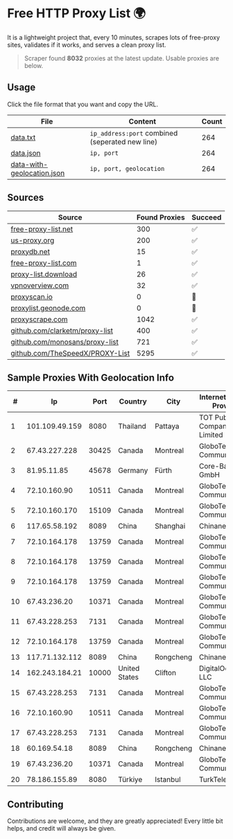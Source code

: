 
# Free HTTP Proxy List 🌍

It is a lightweight project that, every 10 minutes, scrapes lots of free-proxy sites, validates if it works, and serves a clean proxy list.


> Scraper found **8032** proxies at the latest update. Usable proxies are below.

## Usage

Click the file format that you want and copy the URL.


|File|Content|Count|
|----|-------|-----|
|[data.txt](https://raw.githubusercontent.com/themiralay/Proxy-List-World/master/data.txt)|`ip_address:port` combined (seperated new line)|264|
|[data.json](https://raw.githubusercontent.com/themiralay/Proxy-List-World/master/data.json)|`ip, port`|264|
|[data-with-geolocation.json](https://raw.githubusercontent.com/themiralay/Proxy-List-World/master/data-with-geolocation.json)|`ip, port, geolocation`|264|

## Sources

|Source|Found Proxies|Succeed|
|------|-------------|-------|
|[free-proxy-list.net](https://free-proxy-list.net)|300|✅|
|[us-proxy.org](https://www.us-proxy.org)|200|✅|
|[proxydb.net](http://proxydb.net)|15|✅|
|[free-proxy-list.com](https://free-proxy-list.com/?page=&port=&type%5B%5D=http&type%5B%5D=https&up_time=0&search=Search)|1|✅|
|[proxy-list.download](https://www.proxy-list.download/HTTP)|26|✅|
|[vpnoverview.com](https://vpnoverview.com/privacy/anonymous-browsing/free-proxy-servers)|32|✅|
|[proxyscan.io](https://www.proxyscan.io)|0|🚫|
|[proxylist.geonode.com](https://proxylist.geonode.com/api/proxy-list?limit=300&page=1&sort_by=lastChecked&sort_type=desc&protocols=http,https)|0|🚫|
|[proxyscrape.com](https://api.proxyscrape.com/v2/?request=displayproxies&protocol=http&timeout=10000&country=all&ssl=all&anonymity=all)|1042|✅|
|[github.com/clarketm/proxy-list](https://raw.githubusercontent.com/clarketm/proxy-list/master/proxy-list-raw.txt)|400|✅|
|[github.com/monosans/proxy-list](https://raw.githubusercontent.com/monosans/proxy-list/main/proxies/http.txt)|721|✅|
|[github.com/TheSpeedX/PROXY-List](https://raw.githubusercontent.com/TheSpeedX/PROXY-List/master/http.txt)|5295|✅|


## Sample Proxies With Geolocation Info

|#|Ip|Port|Country|City|Internet Service Provider|
|-|--|----|-------|----|-------------------------|
|1|101.109.49.159|8080|Thailand|Pattaya|TOT Public Company Limited|
|2|67.43.227.228|30425|Canada|Montreal|GloboTech Communications|
|3|81.95.11.85|45678|Germany|Fürth|Core-Backbone GmbH|
|4|72.10.160.90|10511|Canada|Montreal|GloboTech Communications|
|5|72.10.160.170|15109|Canada|Montreal|GloboTech Communications|
|6|117.65.58.192|8089|China|Shanghai|Chinanet|
|7|72.10.164.178|13759|Canada|Montreal|GloboTech Communications|
|8|72.10.164.178|13759|Canada|Montreal|GloboTech Communications|
|9|72.10.164.178|13759|Canada|Montreal|GloboTech Communications|
|10|67.43.236.20|10371|Canada|Montreal|GloboTech Communications|
|11|67.43.228.253|7131|Canada|Montreal|GloboTech Communications|
|12|72.10.164.178|13759|Canada|Montreal|GloboTech Communications|
|13|117.71.132.112|8089|China|Rongcheng|Chinanet|
|14|162.243.184.21|10000|United States|Clifton|DigitalOcean, LLC|
|15|67.43.228.253|7131|Canada|Montreal|GloboTech Communications|
|16|72.10.160.90|10511|Canada|Montreal|GloboTech Communications|
|17|67.43.228.253|7131|Canada|Montreal|GloboTech Communications|
|18|60.169.54.18|8089|China|Rongcheng|Chinanet|
|19|67.43.236.20|10371|Canada|Montreal|GloboTech Communications|
|20|78.186.155.89|8080|Türkiye|Istanbul|TurkTelecom|



## Contributing

Contributions are welcome, and they are greatly appreciated! Every
little bit helps, and credit will always be given.

